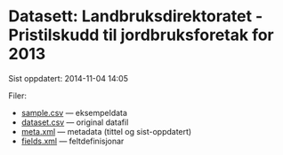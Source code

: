 # Datasett:     Landbruksdirektoratet - Pristilskudd til jordbruksforetak for 2013
 Sist oppdatert: 2014-11-04 14:05

 Filer:
 - [sample.csv](sample.csv) — eksempeldata
 - [dataset.csv](dataset.csv) — original datafil
 - [meta.xml](meta.xml) — metadata (tittel og sist-oppdatert)
 - [fields.xml](fields.xml) — feltdefinisjonar

